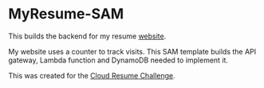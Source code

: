 # MyResume-SAM

This builds the backend for my resume [website](https://griggs-aws.com).

My website uses a counter to track visits.  This SAM template
builds the API gateway, Lambda function and DynamoDB needed to
implement it.

This was created for the [Cloud Resume Challenge](https://cloudresumechallenge.dev).
